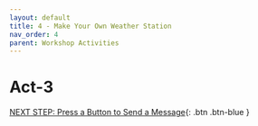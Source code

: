 ```yaml
---
layout: default
title: 4 - Make Your Own Weather Station
nav_order: 4
parent: Workshop Activities
---
```


# Act-3

[NEXT STEP: Press a Button to Send a Message](act-4.html){: .btn .btn-blue }
